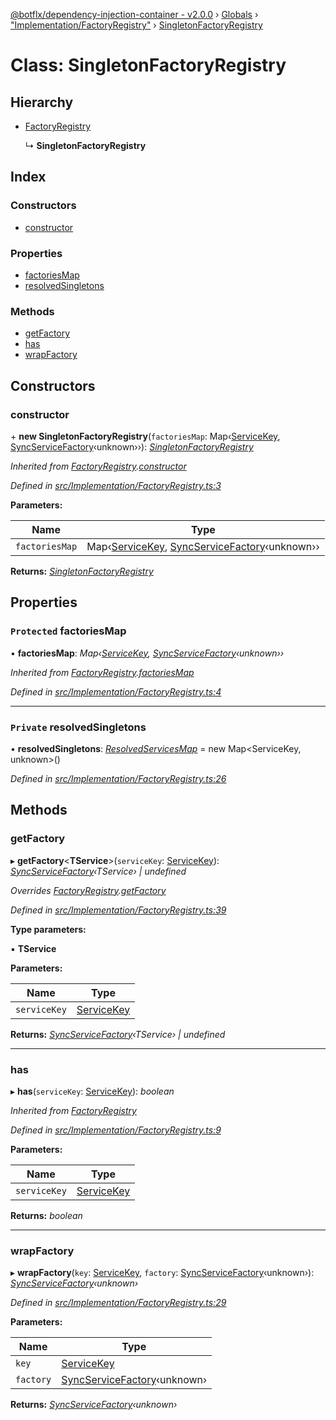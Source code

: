 [@botflx/dependency-injection-container - v2.0.0](../README.md) › [Globals](../globals.md) › ["Implementation/FactoryRegistry"](../modules/_implementation_factoryregistry_.md) › [SingletonFactoryRegistry](_implementation_factoryregistry_.singletonfactoryregistry.md)

# Class: SingletonFactoryRegistry

## Hierarchy

* [FactoryRegistry](_implementation_factoryregistry_.factoryregistry.md)

  ↳ **SingletonFactoryRegistry**

## Index

### Constructors

* [constructor](_implementation_factoryregistry_.singletonfactoryregistry.md#constructor)

### Properties

* [factoriesMap](_implementation_factoryregistry_.singletonfactoryregistry.md#protected-factoriesmap)
* [resolvedSingletons](_implementation_factoryregistry_.singletonfactoryregistry.md#private-resolvedsingletons)

### Methods

* [getFactory](_implementation_factoryregistry_.singletonfactoryregistry.md#getfactory)
* [has](_implementation_factoryregistry_.singletonfactoryregistry.md#has)
* [wrapFactory](_implementation_factoryregistry_.singletonfactoryregistry.md#wrapfactory)

## Constructors

###  constructor

\+ **new SingletonFactoryRegistry**(`factoriesMap`: Map‹[ServiceKey](../modules/_interfaces_.md#servicekey), [SyncServiceFactory](../modules/_interfaces_.md#syncservicefactory)‹unknown››): *[SingletonFactoryRegistry](_implementation_factoryregistry_.singletonfactoryregistry.md)*

*Inherited from [FactoryRegistry](_implementation_factoryregistry_.factoryregistry.md).[constructor](_implementation_factoryregistry_.factoryregistry.md#constructor)*

*Defined in [src/Implementation/FactoryRegistry.ts:3](https://github.com/botflux/dependency-injection-container/blob/bd86576/packages/DIContainer/src/Implementation/FactoryRegistry.ts#L3)*

**Parameters:**

Name | Type |
------ | ------ |
`factoriesMap` | Map‹[ServiceKey](../modules/_interfaces_.md#servicekey), [SyncServiceFactory](../modules/_interfaces_.md#syncservicefactory)‹unknown›› |

**Returns:** *[SingletonFactoryRegistry](_implementation_factoryregistry_.singletonfactoryregistry.md)*

## Properties

### `Protected` factoriesMap

• **factoriesMap**: *Map‹[ServiceKey](../modules/_interfaces_.md#servicekey), [SyncServiceFactory](../modules/_interfaces_.md#syncservicefactory)‹unknown››*

*Inherited from [FactoryRegistry](_implementation_factoryregistry_.factoryregistry.md).[factoriesMap](_implementation_factoryregistry_.factoryregistry.md#protected-factoriesmap)*

*Defined in [src/Implementation/FactoryRegistry.ts:4](https://github.com/botflux/dependency-injection-container/blob/bd86576/packages/DIContainer/src/Implementation/FactoryRegistry.ts#L4)*

___

### `Private` resolvedSingletons

• **resolvedSingletons**: *[ResolvedServicesMap](../modules/_implementation_factoryregistry_.md#resolvedservicesmap)* = 
        new Map<ServiceKey, unknown>()

*Defined in [src/Implementation/FactoryRegistry.ts:26](https://github.com/botflux/dependency-injection-container/blob/bd86576/packages/DIContainer/src/Implementation/FactoryRegistry.ts#L26)*

## Methods

###  getFactory

▸ **getFactory**<**TService**>(`serviceKey`: [ServiceKey](../modules/_interfaces_.md#servicekey)): *[SyncServiceFactory](../modules/_interfaces_.md#syncservicefactory)‹TService› | undefined*

*Overrides [FactoryRegistry](_implementation_factoryregistry_.factoryregistry.md).[getFactory](_implementation_factoryregistry_.factoryregistry.md#abstract-getfactory)*

*Defined in [src/Implementation/FactoryRegistry.ts:39](https://github.com/botflux/dependency-injection-container/blob/bd86576/packages/DIContainer/src/Implementation/FactoryRegistry.ts#L39)*

**Type parameters:**

▪ **TService**

**Parameters:**

Name | Type |
------ | ------ |
`serviceKey` | [ServiceKey](../modules/_interfaces_.md#servicekey) |

**Returns:** *[SyncServiceFactory](../modules/_interfaces_.md#syncservicefactory)‹TService› | undefined*

___

###  has

▸ **has**(`serviceKey`: [ServiceKey](../modules/_interfaces_.md#servicekey)): *boolean*

*Inherited from [FactoryRegistry](_implementation_factoryregistry_.factoryregistry.md)*

*Defined in [src/Implementation/FactoryRegistry.ts:9](https://github.com/botflux/dependency-injection-container/blob/bd86576/packages/DIContainer/src/Implementation/FactoryRegistry.ts#L9)*

**Parameters:**

Name | Type |
------ | ------ |
`serviceKey` | [ServiceKey](../modules/_interfaces_.md#servicekey) |

**Returns:** *boolean*

___

###  wrapFactory

▸ **wrapFactory**(`key`: [ServiceKey](../modules/_interfaces_.md#servicekey), `factory`: [SyncServiceFactory](../modules/_interfaces_.md#syncservicefactory)‹unknown›): *[SyncServiceFactory](../modules/_interfaces_.md#syncservicefactory)‹unknown›*

*Defined in [src/Implementation/FactoryRegistry.ts:29](https://github.com/botflux/dependency-injection-container/blob/bd86576/packages/DIContainer/src/Implementation/FactoryRegistry.ts#L29)*

**Parameters:**

Name | Type |
------ | ------ |
`key` | [ServiceKey](../modules/_interfaces_.md#servicekey) |
`factory` | [SyncServiceFactory](../modules/_interfaces_.md#syncservicefactory)‹unknown› |

**Returns:** *[SyncServiceFactory](../modules/_interfaces_.md#syncservicefactory)‹unknown›*
